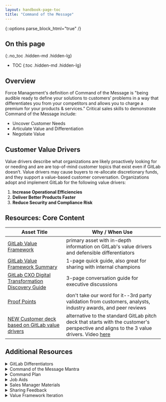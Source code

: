 ```yaml
---
layout: handbook-page-toc
title: "Command of the Message"
---
```


{::options parse_block_html="true" /}

## On this page
{:.no_toc .hidden-md .hidden-lg}

- TOC
{:toc .hidden-md .hidden-lg}

## Overview

Force Management's definition of Command of the Message is "being audible ready to define your solutions to customers’ problems in a way that differentiates you from your competitors and allows you to charge a premium for your products & services.” Critical sales skills to demonstrate Command of the Message include:
*  Uncover Customer Needs
*  Articulate Value and Differentiation
*  Negotiate Value

## Customer Value Drivers

Value drivers describe what organizations are likely proactively looking for or needing and are are top-of-mind customer topics that exist even if GitLab doesn’t. Value drivers may cause buyers to re-allocate discretionary funds, and they support a value-based customer conversation. Organizations adopt and implement GitLab for the following value drivers:
1.  **Increase Operational Efficiencies** 
1.  **Deliver Better Products Faster** 
1.  **Reduce Security and Compliance Risk**

## Resources: Core Content

| **Asset Title** | **Why / When Use** |
| ------ | ------ |
| [GitLab Value Framework](https://docs.google.com/document/d/1LKYY7kJPKUhzfYnBWNdrigpYpEtxFKxbvyAEUF1nwqY/edit?usp=sharing) | primary asset with in-depth information on GitLab's value drivers and defensible differentiators |
| [GitLab Value Framework Summary](https://drive.google.com/open?id=1l2g7OJ3mIrCgUlLvwQbtwo-2Eg1lV8rkqUTy9dEoLdc) | 1-page quick guide, also great for sharing with internal champions |
| [GitLab CXO Digital Transformation Discovery Guide](https://drive.google.com/open?id=1balLINV-vnd6-6TYzF3SIIJKrBPUQofVSDgQ5llC2Do) | 3-page conversation guide for executive discussions |
| [Proof Points](/handbook/sales/command-of-the-message/proof-points.html) | don't take our word for it--3rd party validation from customers, analysts, industry awards, and peer reviews |
| [NEW Customer deck based on GitLab value drivers](https://docs.google.com/presentation/d/1SHSmrEs0vE08iqse9ZhEfOQF1UWiAfpWodIE6_fFFLg/edit?usp=sharing) | alternative to the standard GitLab pitch deck that starts with the customer's perspective and aligns to the 3 value drivers. Video [here](https://youtu.be/UdaOZ9vvgXM) |

## Additional Resources

<details>
<summary markdown="span">GitLab Differentiators</summary>

Differentiators can influence a technical buyer's decision criteria in defining the required capabilities for the solution they are seeking. Effective differentiators must be perceived as valuable by the customer and be defensible.  

**Single Application for Entire DevOps Lifecycle** 
- Complete DevSecOps platform delivered as a single application
- One interface, one user-model, one data model
- A software ‘factory’ that supports the entire DevOps lifecycle
- Deeply integrated, making developers happier and more efficient
- Centralized collaboration for a wide variety of roles (collaborate without waiting) 

**Leading SCM and CI in One Application**
- The backbone of a DevOps toolchain in one application
- Streamlines code review and collaboration
- Start with SCM or CI (or both)
- One interface, one user-model, one data model
- Interoperable with other tools (continue using tools you love!)
- Proven enterprise scale

**Built In Security and Compliance** 
- Security features out-of-the-box (code scanning, dependency scanning, secrets detection, etc.)
- Automated security testing and audit controls to facilitate policy compliance
- Shift left: move security testing earlier in the development lifecycle; security testing at the point of code commit
- Developers get immediate feedback about new vulnerabilities they introduce
- Enables better collaboration between development and security teams
- One interface, one user-model, one data model for DevSecOps

**Deploy Your Software Anywhere** 
- Deploy to any environment, any cloud
- Support for GCP, AWS, Azure, OpenShift, VMWare, On Prem, Bare Metal, etc.
- Workflow portability: one deployment workflow regardless of destination

**Optimized for Kubernetes**
- Enables adoption of modern cloud-native development patterns such as microservices and serverless
- Minimizes the Kubernetes learning curve by enabling setup and use of clusters from the GitLab user interface
- View and manage Kubernetes deployment pod details and logs from the GitLab user interface
- Automatic monitoring of every Kubernetes deployed application and the clusters they are deployed to
- Built-in canary and incremental deployment strategies with automatic canary metric collection and display
- Active contributor to the future of cloud native technologies (through the Cloud Native Computing Foundation)

**End-to-End Insight and Visibility**
- Common data model uniquely allows for insights across the entire DevSecOps lifecycle
- Configurable insights dashboard that shows status of work items over time
- Cycle analytics data helps identify areas of improvement of cycle times
- Security insights provide a roll-up of vulnerabilities
- Program level insights help keep projects on-track 

**Flexible GitLab Hosting Options**
- Use in the cloud or install in your own environment (cloud or on-prem)
- Feature parity between GitLab.com and self-managed
- Migrate from one hosting option to another when needs change
- Implement hybrid hosting models to support scaling (like CI Runners in the cloud)
- Easy to upgrade and maintain in any environment

**Rapid Innovation**
- Releases every month, for 100+ months running
- A constant stream of new features --> GitLab gets more valuable over time
- Uniquely transparent product development process; customers, partners and community can contribute 

**Open Source; Everyone Can Contribute** 
- Open core development model allows anyone to contribute to the functionality of the product
- Uniquely transparent product development process engaging customers, partners and the community
- Strong and growing community (100K+ organizations and millions of users)
- Harness open source innovations within the product experience (eg. Prometheus)

**Collaborative and Transparent Customer Experience**
- We operationalize our core values into how we develop our product and engage with our community and customers
- Extreme transparency around roadmaps, issues, company meetings and processes
- We use GitLab for collaborating with customers in a transparent way, for both issue resolution and roadmap iteration
- GitLab provides an evolving case study of DevSecOps and agile practices at scale, accessible through the public handbook
</details>

<details>
<summary markdown="span">Command of the Message Mantra</summary>

The Mantra is a framework you can use to clearly demonstrate that you have a complete understanding of your customer's goals, needs, and metrics for success. It also provides you with a customer-focused context to transition from the customer's needs which you have clearly articulated into how GitLab helps meet those needs. The Mantra is also a very good meeting prepartion tool to determine how well you know you're customer. If you cannot clearly articulate a customer-specific mantra, then you are not ready to progress the deal and you need to do more research. Below is a breakown of the CoM Mantra framework which can be adjusted and articulated in your own words.

*  What I hear you saying Mr./Ms. Customer is that these are the **Positive Business Outcomes** you’re trying to achieve...
*  In order to achieve these positive business outcomes, we agreed that these are the **Required Capabilities** you’re going to need...
*  And you’ll probably want to measure these required capabilities using these **Metrics** 
*  Let me tell you **How We Do It...**
*  Let me tell you **How We Do It Better/Differently...**
*  But don’t take my word for it...(Proof Points)**
</details>

<details>
<summary markdown="span">Command Plan</summary>

*  [Opportunity Management Requirements](https://about.gitlab.com/handbook/sales/#opportunity-management-requirements)
*  Command Plan templates
   - [Blank template](https://drive.google.com/open?id=1uTHRRUQx4IP_dXUnsrfG2x9Ti-XpMneX3IDu2v0TZtY)
   - [Template with helper text](https://drive.google.com/open?id=1SH7yfGFda0jsHcM9QmVI9BQO54fuaMujt-aJfFg-EUA)
   - [Sample Command Plan](https://drive.google.com/open?id=1SdfgEds7NvCezcrFjirdLygIp4715iQn7u2ts-9avwg)
</details>

<details>
<summary markdown="span">Job Aids</summary>

*  Overview resources
   - Comprehensive [GitLab CoM & MEDDPICC training slide deck](https://drive.google.com/open?id=1bWdV__GwN9WzkidBc0qMFu1GGln3rf5C)
   - [GitLab CoM & MEDDPICC Participant Guide](https://drive.google.com/open?id=1qSn-PZJ9_mk-dhnRY01BdoeBcrtC7jVr)
*  Prepare
   - [Pre-Call Plan](https://docs.google.com/document/d/1yjyfvMoDvayZca5hXiIwSHYc9T1M3mTc7ocqzjhqOf8/copy)
*  Discovery
   - [Customer Call Notes Template](https://docs.google.com/document/d/1hlLvfgQMgQS5g2ykEc6eNZP_wZd1M8GSmS-JsN_vICU/copy)
      - You may also choose to utilize the [Role Play Notes](https://docs.google.com/document/d/185a4mI3HMFnV_l6NwrsAndduFFlTvm5tPiIuPVy0ONQ/copy) template
*  Qualify
   - [Capturing "MEDDPICC" Questions for Deeper Qualification](/handbook/sales/#capturing-meddpicc-questions-for-deeper-qualification)
   - [MEDDPICC training slides](https://drive.google.com/open?id=1i3D64esfBitwn1ZXKB1-yjs52Z5hMsUggVClUKTcqjk)
   - [MEDDPICC template](https://docs.google.com/document/d/1WbHoSL4r7S553n90sAEVuSdBNImWfCk3vTJINw2ud8A/copy)
   - [Opportunity Qualifier](https://docs.google.com/document/d/1Tz6bQKD4Ff2-XqpSXRQslD8yvrphwXaL6oEl74DAjeQ/copy)
*  Role Play materials
   - [Role Play Prep Sheet](https://docs.google.com/document/d/1nQ2yH4hg_btFi5XGHhvDjNh9-TKgxAYGO-bLYl8cMdc/copy)
   - [Role Play Notes](https://docs.google.com/document/d/185a4mI3HMFnV_l6NwrsAndduFFlTvm5tPiIuPVy0ONQ/copy)
*  Check out and subscribe to The Audible-Ready Podcast (from Force Management) for insights to help improve your productivity, generate more revenue, and increase competitive win rates on your favorite podcast player
   - [iTunes](https://podcasts.apple.com/us/podcast/the-audible-ready-podcast/id991362894)
   - [SoundCloud](https://soundcloud.com/force-management-1)
   - [Sticher](https://www.stitcher.com/podcast/the-audible-ready-podcast)
   - [Spotify](https://open.spotify.com/show/2JMvuitWVC34R2Kw7fHFDN)
   - [Google Podcast](https://podcasts.google.com/?feed=aHR0cHM6Ly9hdWRpYmxlcmVhZHlwb2RjYXN0LmxpYnN5bi5jb20vcnNz&ved=0CAAQ4aUDahcKEwjA2e2koZXoAhUAAAAAHQAAAAAQCQ)
*  GitLab sales professionals and Sales Development Reps (SDRs) may access additional information in the [Force Management Command Center](https://gitlab.lyearn.com/) (password protected since resources contain Force Management intellectual property). In particular, the [Channels](https://gitlab.lyearn.com/#/learner/channels) section of the Force Management Command Center contains supplemental instructional videos, podcasts, and blogs).
</details>

<details>
<summary markdown="span">Sales Manager Materials</summary>

*  Slides for Managers
     - [GitLab Manager Coaching slide deck](https://drive.google.com/open?id=1xxWlYd-YoRa51B5AD1LAdl3x5DsXBxfx) (Aug 2019)
     - [Manager Certification: Training slides & Coaching Best Practices](https://drive.google.com/open?id=1SlbTZf-vuucTIgP757qmF7pBUORPmSLD) (Feb 2020)
     - [Manager Certification: Core Command of the Message concepts for teach back](https://drive.google.com/open?id=1GooZccF_FUUtCDk0qHEfK5NRWBVJrSXq) (Feb 2020)
*  [Manager Coaching & Reinforcement Playbook](https://drive.google.com/open?id=1perfP59qxJlEs9AEkoPt4su23Jwk7IqK) (Feb 2020)
*  [Opportunity Coaching Guide](https://docs.google.com/document/d/1IZA9Fo2SvZOrtUVpXOjwwqs76lKdXFs4hTezbxRq5v8/copy) (Aug 2019)
*  [Coaching & Reinforcement Template](https://drive.google.com/file/d/0B-mC9VLTLN0bTWRUdFlKbVlpUVlia05wOGJQcUNwUVA2elpz/view?usp=sharing) (Feb 2020) 
*  [GitLab CoM & MEDDPICC Fast Start Program Manager Playbook](https://drive.google.com/open?id=1n76gU6whKW51ixMfFvgXoGsq512PsCHG) (Aug 2019)
*  Featured Command Center training modules (note: course access requires Force Management Command Center license)
     - [Skill/Will Model course](https://gitlab.lyearn.com/#/learner/courses/5b0ec54911bac00011139811/card) (40 minutes)
     - [Coaching Model course](https://gitlab.lyearn.com/#/learner/courses/5b0edb16c6b58400126eb350/card) (39 minutes)
     - Opportunity Coaching Best Practices Series
          - [Opportunity Coaching powered by MEDDPICC](https://gitlab.lyearn.com/#/learner/courses/5b32b9337f8a9800195a8288/card) (21 minutes)
          - [Selecting the Right Deals](https://gitlab.lyearn.com/#/learner/courses/5e8f67688ab5f033dace51ab/card) (5 minutes)
          - [Establishing a Cadence](https://gitlab.lyearn.com/#/learner/courses/5e8f675b8ab5f087b4ce5197/card) (5 minutes)
          - [Preparing the Seller](https://gitlab.lyearn.com/#/learner/courses/5e8f674a8ab5f06592ce5183/card) (10 minutes)
          - [Preparing Yourself](https://gitlab.lyearn.com/#/learner/courses/5e8f673e8ab5f0f4e2ce514b/card) (17 minutes)
          - [Set the Right Tone and Structure](https://gitlab.lyearn.com/#/learner/courses/5e8f67346ebfcb03b8af93af/card) (10 minutes)
          - [Common Gaps and Adding Value](https://gitlab.lyearn.com/#/learner/courses/5e8f67298ab5f0726cce5119/card) (35 minutes)
          - [Document for Impact](https://gitlab.lyearn.com/#/learner/courses/5e8f671e8ab5f01212ce5105/card) (5 minutes)
</details>

<details>
<summary markdown="span">Sharing Feedback</summary>

Over time, the GitLab Value Framework and associated content above will iterate and evolve. To ensure these changes are easily consumable, iterations will be made on a predictable cadence. We will start with a quarterly cadence. 
*  At the start of the last month of a fiscal quarter, Field Enablement will announce a Call for Feedback to solicit input/feedback on suggested iterations and improvements to the GitLab Value Framework and associated content (but feedback may be submitted at any time)
*  To share feedback, submit an issue using [**this issue template**](https://gitlab.com/gitlab-com/sales-team/field-operations/enablement/-/issues/new?issuable_template=value-framework-feedback)  
*  Field Enablement and Product Marketing leadership will review feedback during the middle of the first month of a new quarter. Additional stakeholders and subject matter experts will be pulled in as appropriate.
*  During this review, Field Enablement and Product Marketing will determine the disposition for each issue submitted with three possible outcomes
   1. Accepted (label: `vff::accepted`) - Value Framework feedback that will be actioned on
   1. Deferred (label: `vff::deferred`) - Value Framework feedback that will be deferred until more information is gathered
   1. Declined (label: `vff::declined`) - Value Framework feedback that is declined (no action will be taken)
*  When the `vff::accepted` label is added, a version label will be applied (`ver::1.1`, `ver::1.2`, etc.) to indicate the version of the Value Framework in which the improvement will be implemented
*  When the improvement has been implemented, the `vff::completed` label will be applied 
*  Around the end of the first month of a new quarter, a summarized update of accepted feedback will be shared with the field and implementation of those updates will be tracked in the issues
</details>

<details>
<summary markdown="span">Value Framework Iteration</summary>

Below is a summary of enhancements made to the GitLab Value Framework and CoM materials since the original version 1.0 launch in Aug 2019.
 
**Version 1.1 (May 2020)**
- Created this stand-alone CoM Handbook page
- Exposed mantra, GitLab value drivers, and differentiators in Handbook
- Adjusted [core content](https://about.gitlab.com/handbook/sales/command-of-the-message/#resources-core-content) sharing settings to make available for public consumption
- Integrated Professional Services value proposition into the GitLab Value Framework
- Introduced [Discovery Questions for Selling GitLab Premium/Silver and Ultimate/Gold](https://about.gitlab.com/handbook/sales/qualification-questions/#questions-for-selling-gitlab-premiumsilver-and-ultimategold)
- Updated proof points

**Version 1.2 (Aug 2020)**
- [More Proactive and Robust Metrics Guidance](https://gitlab.com/gitlab-com/sales-team/field-operations/enablement/-/issues/184)
- Additional Proof Points update
</details>
